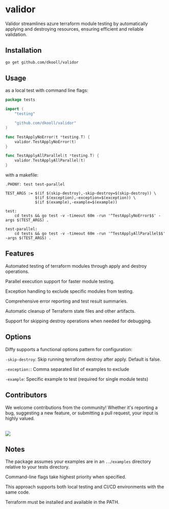 # validor

Validor streamlines azure terraform module testing by automatically applying and destroying resources, ensuring efficient and reliable validation.

## Installation

```zsh
go get github.com/dkooll/validor
```

## Usage

as a local test with command line flags:

```go
package tests

import (
	"testing"

	"github.com/dkooll/validor"
)

func TestApplyNoError(t *testing.T) {
	validor.TestApplyNoError(t)
}

func TestApplyAllParallel(t *testing.T) {
	validor.TestApplyAllParallel(t)
}
```

with a makefile:

```make
.PHONY: test test-parallel

TEST_ARGS := $(if $(skip-destroy),-skip-destroy=$(skip-destroy)) \
             $(if $(exception),-exception=$(exception)) \
             $(if $(example),-example=$(example))

test:
	cd tests && go test -v -timeout 60m -run '^TestApplyNoError$$' -args $(TEST_ARGS) .

test-parallel:
	cd tests && go test -v -timeout 60m -run '^TestApplyAllParallel$$' -args $(TEST_ARGS) .
```

## Features

Automated testing of terraform modules through apply and destroy operations.

Parallel execution support for faster module testing.

Exception handling to exclude specific modules from testing.

Comprehensive error reporting and test result summaries.

Automatic cleanup of Terraform state files and other artifacts.

Support for skipping destroy operations when needed for debugging.

## Options

Diffy supports a functional options pattern for configuration:

`-skip-destroy`: Skip running terraform destroy after apply. Default is false.

`-exception:`: Comma separated list of examples to exclude

`-example`: Specific example to test (required for single module tests)

## Contributors

We welcome contributions from the community! Whether it's reporting a bug, suggesting a new feature, or submitting a pull request, your input is highly valued. <br><br>

<a href="https://github.com/dkooll/validor/graphs/contributors">
  <img src="https://contrib.rocks/image?repo=dkooll/validor" />
</a>

## Notes

The package assumes your examples are in an `../examples` directory relative to your tests directory.

Command-line flags take highest priority when specified.

This approach supports both local testing and CI/CD environments with the same code.

Terraform must be installed and available in the PATH.
